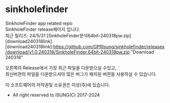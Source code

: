 # sinkholefinder
SinkholeFinder app related repo  
SinkholeFinder release페이지 입니다.   
최근 릴리즈:
24/5/31 [SinkholeFinder분석64bit-240318pw.zip][download240318link]
[download240318link]:https://github.com/GPRIsung/sinkholefinder/releases/download/v1.0.240318/SinkholeFinder.64bit-240318pw.zip "Download 240318"


오른쪽의 Release에서 가장 최근 파일을 다운받으실 수있고,   
최신버젼의 파일을 다운받으셔야 많은 버그가 패치된 버젼을 사용하실 수 있습니다.  


이 소프트웨어의 저작권및 소유권은 이성(주)에 있습니다.
- All right reserved to ISUNG(C) 2017-2024
  
